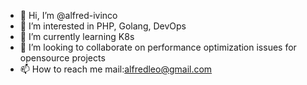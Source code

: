 - 👋 Hi, I’m @alfred-ivinco
- 👀 I’m interested in PHP, Golang, DevOps
- 🌱 I’m currently learning K8s
- 💞️ I’m looking to collaborate on performance optimization issues for opensource projects
- 📫 How to reach me mail:alfredleo@gmail.com

<!---
alfred-ivinco/alfred-ivinco is a ✨ special ✨ repository because its `README.md` (this file) appears on your GitHub profile.
You can click the Preview link to take a look at your changes.
--->
